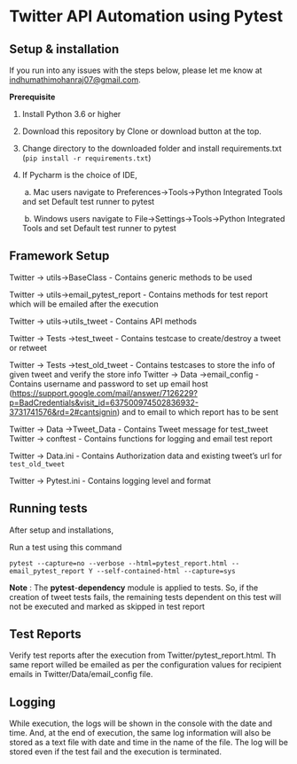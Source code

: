 # Twitter API Automation using Pytest



## Setup & installation

If you run into any issues with the steps below, please let me know at [indhumathimohanraj07@gmail.com](mailto:indhumathimohanraj07@gmail.com).

**Prerequisite**

1. Install Python 3.6 or higher

2. Download this repository by Clone or download button at the top.

3. Change directory to the downloaded folder and install requirements.txt (`pip install -r requirements.txt`)

4. If Pycharm is the choice of IDE, 

   ​	a. Mac users navigate to Preferences->Tools->Python Integrated Tools  and set Default test runner to pytest

   ​    b. Windows users navigate to File->Settings->Tools->Python Integrated Tools  and set Default test runner to pytest
   
   
## Framework Setup

Twitter -> utils->BaseClass - Contains generic methods to be used

Twitter -> utils->email_pytest_report - Contains methods for test report which will be emailed after the execution

Twitter -> utils->utils_tweet - Contains API methods 

Twitter -> Tests ->test_tweet - Contains testcase to create/destroy a tweet or retweet

Twitter -> Tests ->test_old_tweet - Contains testcases to store the info of given tweet and verify the store info
Twitter -> Data ->email_config - Contains username and password to set up email host (https://support.google.com/mail/answer/7126229?p=BadCredentials&visit_id=637500974502836932-3731741576&rd=2#cantsignin) and to email to which report has to be sent

Twitter -> Data ->Tweet_Data - Contains Tweet message for test_tweet
Twitter -> conftest - Contains functions for logging and email test report

Twitter -> Data.ini - Contains Authorization data and existing tweet’s url for `test_old_tweet`

Twitter -> Pytest.ini - Contains logging level and format



## **Running tests**

After setup and installations,

Run a test using this command 

```
pytest --capture=no --verbose --html=pytest_report.html --email_pytest_report Y --self-contained-html --capture=sys
```

**Note** : The **pytest**-**dependency** module is  applied to tests. So, if the creation of tweet tests fails, the remaining tests dependent on this test will not be executed and marked as skipped in test report




## **Test Reports**

Verify test reports after the execution from Twitter/pytest_report.html. Th same report willed be emailed as per the configuration values for recipient emails in Twitter/Data/email_config file. 



## Logging

While execution, the logs will be shown in the console with the date and time. And, at the end of execution, the same log information will also be stored as a text file with date and time in the name of the file. The log will be stored even if the test fail and the execution is terminated.
